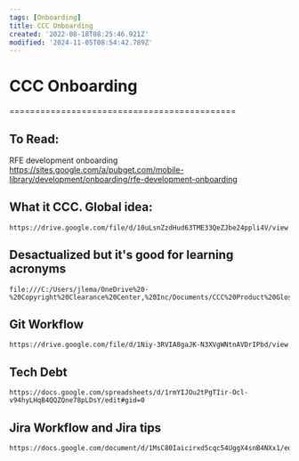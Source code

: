 ```yaml
---
tags: [Onboarding]
title: CCC Onboarding
created: '2022-08-18T08:25:46.921Z'
modified: '2024-11-05T08:54:42.789Z'
---
```


# CCC Onboarding
============================================
## To Read:
RFE development onboarding
    https://sites.google.com/a/pubget.com/mobile-library/development/onboarding/rfe-development-onboarding


## What it CCC. Global idea: 
    https://drive.google.com/file/d/10uLsnZzdHud63TME33QeZJbe24ppli4V/view
## Desactualized but it's good for learning acronyms
    file:///C:/Users/jlema/OneDrive%20-%20Copyright%20Clearance%20Center,%20Inc/Documents/CCC%20Product%20Glossary%20February%202018.pdf
## Git Workflow
    https://drive.google.com/file/d/1Niy-3RVIA8gaJK-N3XVgWNtnAVDrIPbd/view
## Tech Debt
    https://docs.google.com/spreadsheets/d/1rmYIJOu2tPgTIir-Ocl-v94hyLHqB4QQZQne78pLDsY/edit#gid=0
## Jira Workflow and Jira tips
    https://docs.google.com/document/d/1MsC80Iaicirxd5cqc54UggX4snB4NXx1/edit
